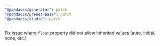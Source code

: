 ```yaml
---
"@pandacss/generator": patch
"@pandacss/preset-base": patch
"@pandacss/studio": patch
---
```


Fix issue where `float` property did not allow inherited values (auto, initial, none, etc.)
